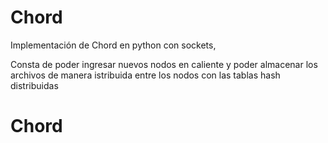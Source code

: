 # Chord

Implementación de Chord en python con sockets, 

Consta de poder ingresar nuevos nodos en caliente y poder almacenar los archivos de manera istribuida entre los nodos con las tablas hash distribuidas
# Chord
